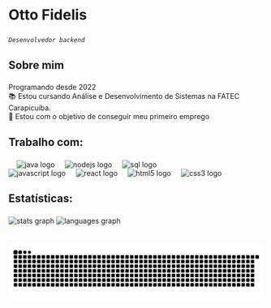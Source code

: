 <h1 align="left">Otto Fidelis</h1>

###

*`Desenvolvedor backend`*

###
<h2 align="left">Sobre mim</h2>

###

<p align="left"> Programando desde 2022<br>📚 Estou cursando Análise e Desenvolvimento de Sistemas na FATEC Carapicuíba.<br>🎯 Estou com o objetivo de conseguir meu primeiro emprego<br.</p>

###

<h2 align="left">Trabalho com:</h2>

###

<div align="left">
  <img width="12" />
  <img src="https://cdn.jsdelivr.net/gh/devicons/devicon/icons/java/java-original.svg" height="40" alt="java logo"  />
  <img width="12" />
  <img src="https://cdn.jsdelivr.net/gh/devicons/devicon/icons/nodejs/nodejs-original.svg" height="40" alt="nodejs logo"  />
  <img width="12" />
  <img src="https://cdn.jsdelivr.net/gh/devicons/devicon/icons/postgresql/postgresql-original.svg" height="40" alt="sql logo"  />
</div>
<div align="left">
  <img src="https://cdn.jsdelivr.net/gh/devicons/devicon/icons/javascript/javascript-original.svg" height="30" alt="javascript logo"  />
  <img width="12" />
  <img src="https://cdn.jsdelivr.net/gh/devicons/devicon/icons/vitejs/vitejs-original.svg" height="30" alt="react logo"  />
  <img width="12" />
  <img src="https://cdn.jsdelivr.net/gh/devicons/devicon/icons/html5/html5-original.svg" height="30" alt="html5 logo"  />
  <img width="12" />
  <img src="https://cdn.jsdelivr.net/gh/devicons/devicon/icons/css3/css3-original.svg" height="30" alt="css3 logo"  />
</div>

###

<h2 align="left">Estatísticas:</h2>

###
<div align="left">
  <img src="https://github-readme-stats.vercel.app/api?username=ottofidelis&hide_title=false&hide_rank=false&show_icons=true&include_all_commits=true&count_private=true&disable_animations=false&theme=highcontrast&locale=en&hide_border=false" height="150" alt="stats graph"  />
  <img src="https://github-readme-stats.vercel.app/api/top-langs?username=ottofidelis&locale=en&hide_title=false&layout=compact&card_width=320&langs_count=5&theme=highcontrast&hide_border=false" height="150" alt="languages graph"  />
</div>



###
<br clear="both">

<img src="https://raw.githubusercontent.com/ottofidelis/ottofidelis/output/snake.svg" alt="Snake animation" />

###
